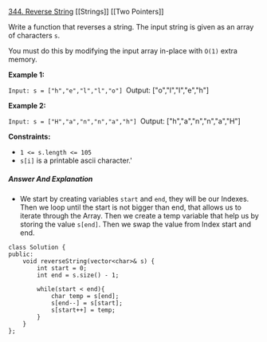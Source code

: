 [344. Reverse String](https://leetcode.com/problems/reverse-string/)
[[Strings]]
[[Two Pointers]]

Write a function that reverses a string. The input string is given as an array of characters `s`.

You must do this by modifying the input array in-place with `O(1)` extra memory.

**Example 1:**

`Input: s = ["h","e","l","l","o"]
`Output: ["o","l","l","e","h"]

**Example 2:**

`Input: s = ["H","a","n","n","a","h"]
`Output: ["h","a","n","n","a","H"]

**Constraints:**

- `1 <= s.length <= 105`
- `s[i]` is a printable ascii character.'

##### Answer And Explanation

- We start by creating variables `start` and `end`, they will be our Indexes. Then we loop until the start is not bigger than end, that allows us to iterate through the Array. Then we create a temp variable that help us by storing the value `s[end]`. Then we swap the value from Index start and end.
 
```
class Solution {
public:
    void reverseString(vector<char>& s) {
        int start = 0;
        int end = s.size() - 1;

        while(start < end){
            char temp = s[end];
            s[end--] = s[start];
            s[start++] = temp;
        }
    }
};
```